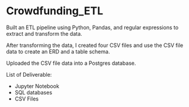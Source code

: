 # Crowdfunding_ETL
Built an ETL pipeline using Python, Pandas, and  regular expressions to extract and transform the data. 

After transforming the data, I created four CSV files and use the CSV file data to create an ERD and a table schema. 

Uploaded the CSV file data into a Postgres database.

List of Deliverable:
- Jupyter Notebook
- SQL databases
- CSV Files

